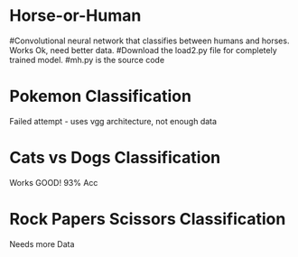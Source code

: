 # Horse-or-Human
#Convolutional neural network that classifies between humans and horses. Works Ok, need better data.
#Download the load2.py file for completely trained model.
#mh.py is the source code
# Pokemon Classification
Failed attempt - uses vgg architecture, not enough data
# Cats vs Dogs Classification
Works GOOD! 93% Acc
# Rock Papers Scissors Classification
Needs more Data
